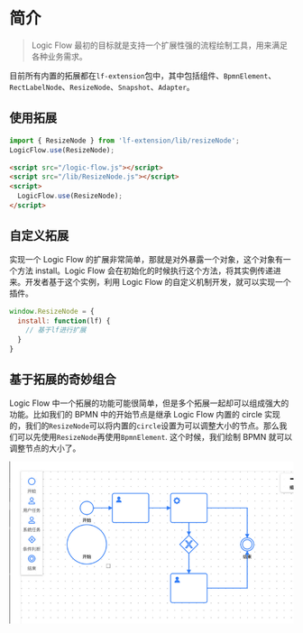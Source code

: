 # 简介

> Logic Flow 最初的目标就是支持一个扩展性强的流程绘制工具，用来满足各种业务需求。

目前所有内置的拓展都在`lf-extension`包中，其中包括组件、`BpmnElement`、`RectLabelNode`、`ResizeNode`、`Snapshot`、`Adapter`。

## 使用拓展

```js
import { ResizeNode } from 'lf-extension/lib/resizeNode';
LogicFlow.use(ResizeNode);
```

```html
<script src="/logic-flow.js"></script>
<script src="/lib/ResizeNode.js"></script>
<script>
  LogicFlow.use(ResizeNode);
</script>
```

## 自定义拓展

实现一个 Logic Flow 的扩展非常简单，那就是对外暴露一个对象，这个对象有一个方法 install。Logic Flow 会在初始化的时候执行这个方法，将其实例传递进来。开发者基于这个实例，利用 Logic Flow 的自定义机制开发，就可以实现一个插件。

```js
window.ResizeNode = {
  install: function(lf) {
    // 基于lf进行扩展
  }
}
```

## 基于拓展的奇妙组合

Logic Flow 中一个拓展的功能可能很简单，但是多个拓展一起却可以组成强大的功能。比如我们的 BPMN 中的开始节点是继承 Logic Flow 内置的 circle 实现的，我们的`ResizeNode`可以将内置的`circle`设置为可以调整大小的节点。那么我们可以先使用`ResizeNode`再使用`BpmnElement`. 这个时候，我们绘制 BPMN 就可以调整节点的大小了。

![最简示例](../../assets/images/resize-node.png)
